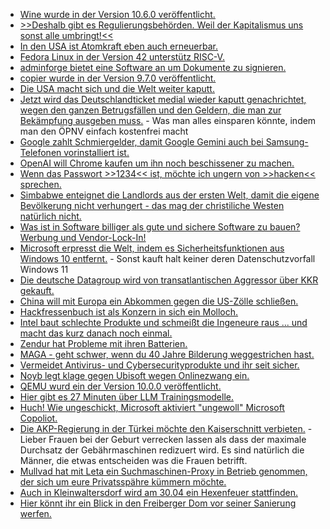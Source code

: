 * [Wine wurde in der Version 10.6.0 veröffentlicht.](https://www.phoronix.com/news/Wine-10.6-Released)
* [>>Deshalb gibt es Regulierungsbehörden. Weil der Kapitalismus uns sonst alle umbringt!<<](https://blog.fefe.de/?ts=96f8d2f8)
* [In den USA ist Atomkraft eben auch erneuerbar.](https://blog.fefe.de/?ts=96f86186)
* [Fedora Linux in der Version 42 unterstütz RISC-V.](https://lwn.net/Articles/1018322/)
* [adminforge bietet eine Software an um Dokumente zu signieren.](https://adminforge.de/tools/documenso-docusign-alternative/)
* [copier wurde in der Version 9.7.0 veröffentlicht.](https://github.com/copier-org/copier/releases/tag/v9.7.0)
* [Die USA macht sich und die Welt weiter kaputt.](https://blog.fefe.de/?ts=96f6645c)
* [Jetzt wird das Deutschlandticket medial wieder kaputt genachrichtet, wegen den ganzen Betrugsfällen und den Geldern, die man zur Bekämpfung ausgeben muss.](https://blog.fefe.de/?ts=96f6606a) - Was man alles einsparen könnte, indem man den ÖPNV einfach kostenfrei macht
* [Google zahlt Schmiergelder, damit Google Gemini auch bei Samsung-Telefonen vorinstalliert ist.](https://blog.fefe.de/?ts=96f65b9b)
* [OpenAI will Chrome kaufen um ihn noch beschissener zu machen.](https://blog.fefe.de/?ts=96f65ab8)
* [Wenn das Passwort >>1234<< ist, möchte ich ungern von >>hacken<< sprechen.](https://blog.fefe.de/?ts=96f65692)
* [Simbabwe enteignet die Landlords aus der ersten Welt, damit die eigene Bevölkerung nicht verhungert - das mag der christiliche Westen natürlich nicht.](https://blog.fefe.de/?ts=96f928f9)
* [Was ist in Software billiger als gute und sichere Software zu bauen? Werbung und Vendor-Lock-In!](https://blog.fefe.de/?ts=96f90db0)
* [Microsoft erpresst die Welt, indem es Sicherheitsfunktionen aus Windows 10 entfernt.](https://blog.fefe.de/?ts=96f94e0f) - Sonst kauft halt keiner deren Datenschutzvorfall Windows 11
* [Die deutsche Datagroup wird von transatlantischen Aggressor über KKR gekauft.](https://blog.fefe.de/?ts=96f9acb5)
* [China will mit Europa ein Abkommen gegen die US-Zölle schließen.](https://blog.fefe.de/?ts=96f7cb0a)
* [Hackfressenbuch ist als Konzern in sich ein Molloch.](https://blog.fefe.de/?ts=96f7c666)
* [Intel baut schlechte Produkte und schmeißt die Ingeneure raus ... und macht das kurz danach noch einmal.](https://blog.fefe.de/?ts=96f6008b)
* [Zendur hat Probleme mit ihren Batterien.](https://blog.fefe.de/?ts=96f4d287)
* [MAGA - geht schwer, wenn du 40 Jahre Bilderung weggestrichen hast.](https://blog.fefe.de/?ts=96f4c747)
* [Vermeidet Antivirus- und Cybersecurityprodukte und ihr seit sicher.](https://blog.fefe.de/?ts=96f73f30)
* [Noyb legt klage gegen Ubisoft wegen Onlinezwang ein.](https://noyb.eu/de/play-alone-ubisoft-still-watching-you)
* [QEMU wurd ein der Version 10.0.0 veröffentlicht.](https://www.phoronix.com/news/QEMU-10.0-Released)
* [Hier gibt es 27 Minuten über LLM Trainingsmodelle.](https://www.freecodecamp.org/news/essential-machine-learning-concepts-animated/)
* [Huch! Wie ungeschickt, Microsoft aktiviert "ungewoll" Microsoft Copoliot.](https://www.borncity.com/blog/2025/04/22/microsoft-copilot-wird-ungewollt-aktiviert/)
* [Die AKP-Regierung in der Türkei möchte den Kaiserschnitt verbieten.](https://blog.fefe.de/?ts=96f583ab) - Lieber Frauen bei der Geburt verrecken lassen als dass der maximale Durchsatz der Gebährmaschinen redizuert wird. Es sind natürlich die Männer, die etwas entscheiden was die Frauen betrifft.
* [Mullvad hat mit Leta ein Suchmaschinen-Proxy in Betrieb genommen, der sich um eure Privatsspähre kümmern möchte.](https://www.kuketz-blog.de/mullvad-leta-privatsphaere-orientierte-suche-wie-sie-sein-sollte/)
* [Auch in Kleinwaltersdorf wird am 30.04 ein Hexenfeuer stattfinden.](https://kleinwaltersdorf.de/index.php/2025/04/25/hexenfeuer-2025)
* [Hier könnt ihr ein Blick in den Freiberger Dom vor seiner Sanierung werfen.](https://www.youtube.com/watch?v=CCQxyPnh4FI)
